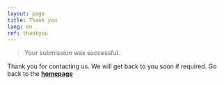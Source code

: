 ```yaml
---
layout: page
title: Thank you
lang: en
ref: thankyou
---
```



> Your submission was successful.

Thank you for contacting us. We will get back to you soon if required. Go back to the **[homepage]**

[homepage]: http://www.lostauthenticrecipes.com
